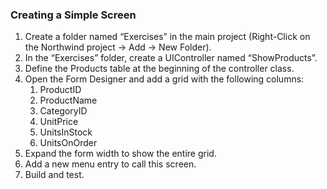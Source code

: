 ﻿### Creating a Simple Screen

1.	Create a folder named “Exercises” in the main project (Right-Click on the Northwind project -> Add -> New Folder).
2.	In the “Exercises” folder, create a UIController named “ShowProducts”.
3.	Define the Products table at the beginning of the controller class.
4.	Open the Form Designer and add a grid with the following columns:
    1.	ProductID
    2.	ProductName
    3.	CategoryID
    4.	UnitPrice
    5.	UnitsInStock
    6.	UnitsOnOrder
5.	Expand the form width to show the entire grid.
6.	Add a new menu entry to call this screen.
7.	Build and test.
